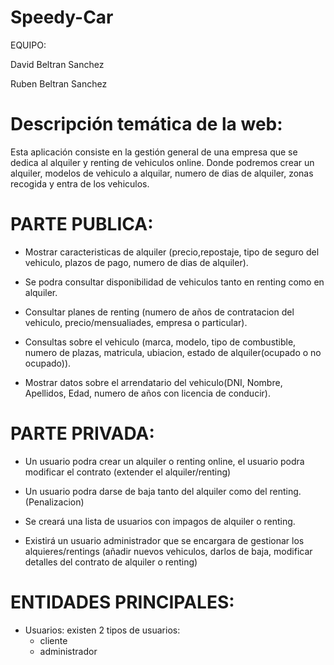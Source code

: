 # Speedy-Car
EQUIPO:

David Beltran Sanchez 

Ruben Beltran Sanchez

# Descripción temática de la web:
Esta aplicación consiste en la gestión general de una empresa que se dedica al alquiler y renting de vehiculos online. 
Donde podremos crear un alquiler, modelos de vehiculo a alquilar, numero de dias de alquiler, zonas recogida y entra de los vehiculos.

# PARTE PUBLICA:

- Mostrar caracteristicas de alquiler (precio,repostaje, tipo de seguro del vehiculo, plazos de pago, numero de dias de alquiler).

- Se podra consultar disponibilidad de vehiculos tanto en renting como en alquiler.

- Consultar planes de renting  (numero de años de contratacion del vehiculo, precio/mensualiades, empresa o particular).

- Consultas sobre el vehiculo (marca, modelo, tipo de combustible, numero de plazas, matricula, ubiacion, estado de alquiler(ocupado o no     ocupado)).

- Mostrar datos sobre el arrendatario del vehiculo(DNI, Nombre, Apellidos, Edad, numero de años con licencia de conducir).

# PARTE PRIVADA:

- Un usuario podra crear un alquiler o renting online, el usuario podra modificar el contrato (extender el alquiler/renting)

- Un usuario podra darse de baja tanto del alquiler como del renting.(Penalizacion)

- Se creará una lista de usuarios con impagos de alquiler o renting.

- Existirá un usuario administrador que se encargara de gestionar los alquieres/rentings (añadir nuevos vehiculos, darlos de baja,           modificar detalles del contrato de alquiler o renting)

# ENTIDADES PRINCIPALES:

- Usuarios: existen 2 tipos de usuarios: 
    - cliente
    - administrador
